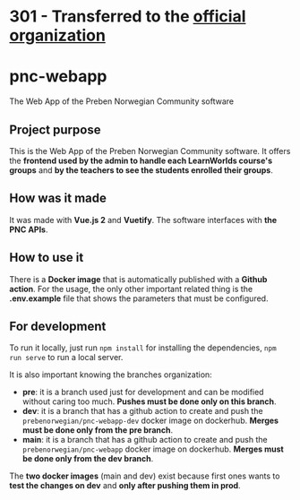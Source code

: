 # 301 - Transferred to the [official organization](https://github.com/Preben-Norwegian-Community)

# pnc-webapp
The Web App of the Preben Norwegian Community software

## Project purpose

This is the Web App of the Preben Norwegian Community software. It offers the **frontend used by the admin to handle each LearnWorlds course's groups** and **by the teachers to see the students enrolled their groups**.

## How was it made

It was made with **Vue.js 2** and **Vuetify**. The software interfaces with **the PNC APIs**.

## How to use it

There is a **Docker image** that is automatically published with a **Github action**. For the usage, the only other important related thing is the **.env.example** file that shows the parameters that must be configured.

## For development

To run it locally, just run `npm install` for installing the dependencies, `npm run serve` to run a local server. 

It is also important knowing the branches organization:
- __pre__: it is a branch used just for development and can be modified without caring too much. **Pushes must be done only on this branch**.
- __dev__: it is a branch that has a github action to create and push the `prebenorwegian/pnc-webapp-dev` docker image on dockerhub. **Merges must be done only from the pre branch**.
- __main__: it is a branch that has a github action to create and push the `prebenorwegian/pnc-webapp` docker image on dockerhub. **Merges must be done only from the dev branch**.

The **two docker images** (main and dev) exist because first ones wants to **test the changes on dev** and **only after pushing them in prod**.
